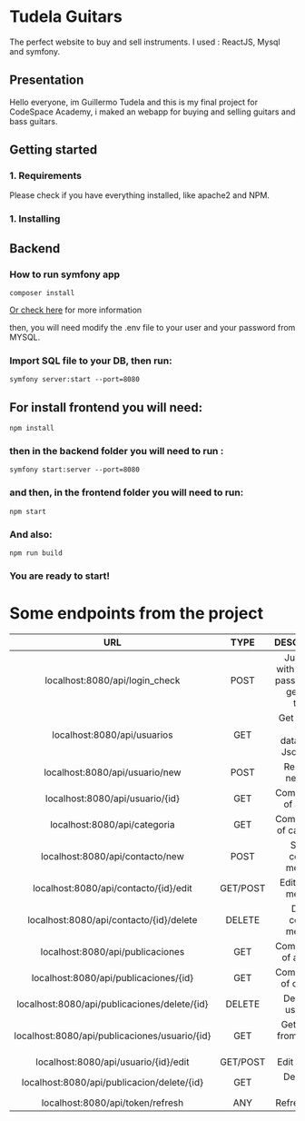 # Tudela Guitars #
The perfect website to buy and sell instruments.
I used : ReactJS, Mysql and symfony.

## Presentation ##

Hello everyone, im Guillermo Tudela and this is my final project for CodeSpace Academy, i maked an webapp for buying and selling guitars and bass guitars.

## Getting started ##

### 1. Requirements ### 

Please check if you have everything installed, like apache2 and NPM.

### 1. Installing ### 

## Backend ##

### How to run symfony app ###

```
composer install
````
[Or check here](https://symfony.com/doc/current/setup.html) for more information

then, you will need modify the .env file to your user and your password from MYSQL.

### Import SQL file to your DB, then run: ### 

```
symfony server:start --port=8080
````

## For install frontend you will need: ##

```
npm install
```

### then in the backend folder you will need to run : ###

```
symfony start:server --port=8080
````

### and then, in the frontend folder you will need to run: ###

```
npm start
````
### And also: ### 
```
npm run build
````
### You are ready to start! ### 

# Some endpoints from the project #

| URL | TYPE | DESCRIPTION | ROLE |
| :-------: | :------: | :------: | :-------: |
| localhost:8080/api/login_check | POST | Just login with user and password and generate token |  user |
| localhost:8080/api/usuarios | GET | Get all users from database in Json string |  Admin |
| localhost:8080/api/usuario/new | POST | Register a new user |  public access |
| localhost:8080/api/usuario/{id} | GET | Complete info of an user |  Admin |
| localhost:8080/api/categoria | GET | Complete info of categories |  Admin |
| localhost:8080/api/contacto/new | POST | Send a contact message |  public |
| localhost:8080/api/contacto/{id}/edit | GET/POST | Edit contact message |  Admin |
| localhost:8080/api/contacto/{id}/delete | DELETE | Delete contact message |  Admin |
| localhost:8080/api/publicaciones | GET | Complete info of all posts|  public |
| localhost:8080/api/publicaciones/{id} | GET | Complete info of one post |  public |
| localhost:8080/api/publicaciones/delete/{id} | DELETE | Delete the user post |  user |
| localhost:8080/api/publicaciones/usuario/{id} | GET | Get all post from specific user |  user |
| localhost:8080/api/usuario/{id}/edit | GET/POST | Edit user info |  user |
| localhost:8080/api/publicacion/delete/{id} | GET | Delete the post |  user |
| localhost:8080/api/token/refresh | ANY | Refresh token |  any |


